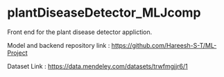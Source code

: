 # plantDiseaseDetector_MLJcomp

Front end for the plant disease detector appliction.

Model and backend repository link : https://github.com/Hareesh-S-T/ML-Project

Dataset Link : https://data.mendeley.com/datasets/trwfmgjjr6/1
